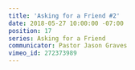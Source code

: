 ```yaml
---
title: 'Asking for a Friend #2'
date: 2018-05-27 10:00:00 -07:00
position: 17
series: Asking for a Friend
communicator: Pastor Jason Graves
vimeo_id: 272373989
---
```


